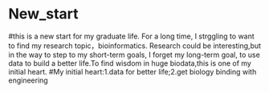 # New_start
#this is a new start for my graduate life. For a long time, I strggling to want to find my research topic，bioinformatics. Research could be interesting,but in the way to step to my short-term goals, I forget my long-term goal, to use data to build a better life.To find wisdom in huge biodata,this is one of my initial heart.
#My initial heart:1.data for better life;2.get biology binding with engineering
